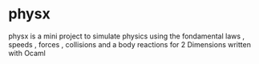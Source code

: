 # physx
physx is a mini project to simulate physics using the fondamental laws , speeds , forces , collisions and a body reactions for 2 Dimensions
written with Ocaml 
